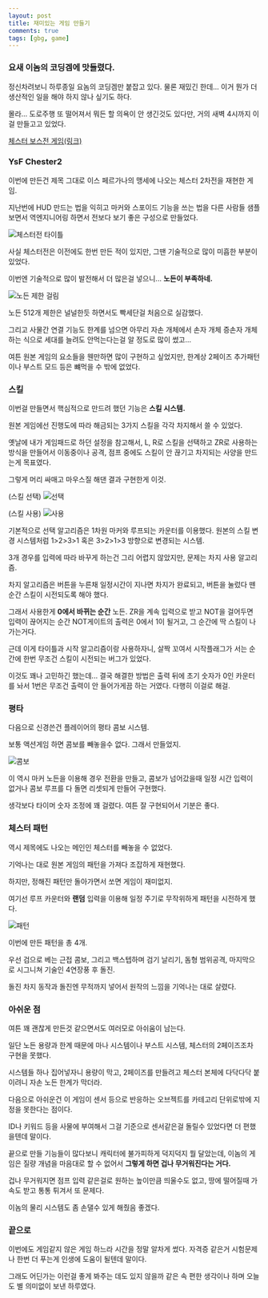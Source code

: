 ```yaml
---
layout: post
title: 재미있는 게임 만들기
comments: true
tags: [gbg, game]
---
```


### 요새 이놈의 코딩겜에 맛들렸다.

정신차려보니 하루종일 요놈의 코딩겜만 붙잡고 있다. 물론 재밌긴 한데... 이거 뭔가 더 생산적인 일을 해야 하지 않나 싶기도 하다.

몰라... 도로주행 또 떨어져서 뭐든 할 의욕이 안 생긴것도 있다만, 거의 새벽 4시까지 이걸 만들고고 있었다.

[체스터 보스전 게임(링크)](https://www.reddit.com/r/GameBuilderGarage/comments/oh8y24/g008dknnbd_ysf_chester2_after_significant_debugs/?utm_source=share&utm_medium=web2x&context=3)

### YsF Chester2

이번에 만든건 제목 그대로 이스 페르가나의 맹세에 나오는 체스터 2차전을 재현한 게임. 

지난번에 HUD 만드는 법을 익히고 마커와 스포이드 기능을 쓰는 법을 다른 사람들 샘플 보면서 역엔지니어링 하면서 전보다 보기 좋은 구성으로 만들었다.


![체스터전 타이틀](https://user-images.githubusercontent.com/43718966/125152960-7421ad80-e18b-11eb-9c1a-87686ff7086a.png)

사실 체스터전은 이전에도 한번 만든 적이 있지만, 그땐 기술적으로 많이 미흡한 부분이 있었다.

이번엔 기술적으로 많이 발전해서 더 많은걸 넣으니... **노든이 부족하네.**

![노든 제한 걸림](https://user-images.githubusercontent.com/43718966/125153202-1a21e780-e18d-11eb-9b55-0eea4136dcb7.jpg)

노든 512개 제한은 널널한듯 하면서도 빡세단걸 처음으로 실감했다.

그리고 사물간 연결 기능도 한계를 넘으면 아무리 자손 개체에서 손자 개체 증손자 개체 하는 식으로 세대를 늘려도 안먹는다는걸 알 정도로 많이 썼고...

여튼 원본 게임의 요소들을 웬만하면 많이 구현하고 싶었지만, 한계상 2페이즈 추가패턴이나 부스트 모드 등은 뺴먹을 수 밖에 없었다.

### 스킬

이번걸 만들면서 핵심적으로 만드려 했던 기능은 **스킬 시스템.**

원본 게임에선 진행도에 따라 해금되는 3가지 스킬을 각각 차지해서 쓸 수 있었다.

옛날에 내가 게임패드로 하던 설정을 참고해서, L, R로 스킬을 선택하고 ZR로 사용하는 방식을 만들어서 이동중이나 공격, 점프 중에도 스킬이 안 끊기고 차지되는 사양을 만드는게 목표였다.

그렇게 머리 싸매고 마우스질 해댄 결과 구현한게 이것.

(스킬 선택)
![선택](https://user-images.githubusercontent.com/43718966/125153295-afbd7700-e18d-11eb-809a-2f633a57d3b4.jpg)

(스킬 사용)
![사용](https://user-images.githubusercontent.com/43718966/125153300-b9df7580-e18d-11eb-86c5-cb376b3899d0.jpg)

기본적으로 선택 알고리즘은 1차원 마커와 루프되는 카운터를 이용했다. 원본의 스킬 변경 시스템처럼 1>2>3>1 혹은 3>2>1>3 방향으로 변경되는 시스템.

3개 경우를 입력에 따라 바꾸게 하는건 그리 어렵지 않았지만, 문제는 차지 사용 알고리즘.

차지 알고리즘은 버튼을 누른채 일정시간이 지나면 차지가 완료되고, 버튼을 눌렀다 뗀 순간 스킬이 시전되도록 해야 했다.

그래서 사용한게 **0에서 바뀌는 순간** 노든. ZR을 계속 입력으로 받고 NOT을 걸어두면 입력이 끊어지는 순간 NOT게이트의 출력은 0에서 1이 될거고, 그 순간에 딱 스킬이 나가는거다.

근데 이게 타이틀과 시작 알고리즘이랑 사용하자니, 살짝 꼬여서 시작플래그가 서는 순간에 한번 무조건 스킬이 시전되는 버그가 있었다.

이것도 꽤나 고민하긴 했는데... 결국 해결한 방법은 출력 뒤에 초기 숫자가 0인 카운터를 놔서 1번은  무조건 출력이 안 들어가게끔 하는 거였다. 다행히 이걸로 해걸.

### 평타

다음으로 신경쓴건 플레이어의 평타 콤보 시스템. 

보통 액션게임 하면 콤보를 빼놓을수 없다. 그래서 만들었지.

![콤보](https://user-images.githubusercontent.com/43718966/125153477-e8118500-e18e-11eb-9269-786a271d6d1a.jpg)

이 역시 마커 노든을 이용해 경우 전환을 만들고, 콤보가 넘어갔을때 일정 시간 입력이 없거나 콤보 루프를 다 돌면 리셋되게 만들어 구현했다.

생각보다 타이머 숫자 조정에 꽤 걸렸다. 여튼 잘 구현되어서 기분은 좋다.

### 체스터 패턴

역시 제목에도 나오는 메인인 체스터를 빼놓을 수 없었다.

기억나는 대로 원본 게임의 패턴을 가져다 조잡하게 재현했다.

하지만, 정해진 패턴만 돌아가면서 쏘면 게임이 재미없지.

여기선 루프 카운터와 **랜덤** 입력을 이용해 일정 주기로 무작위하게 패턴을 시전하게 했다.

![패턴](https://user-images.githubusercontent.com/43718966/125153524-48a0c200-e18f-11eb-8b54-a8032e73ab73.jpg)


이번에 만든 패턴을 총 4개. 

우선 검으로 베는 근접 콤보, 그리고 백스텝하며 검기 날리기, 돔형 범위공격, 마지막으로 시그니쳐 기술인 4연장풍 후 돌진.

돌진 차지 동작과 돌진엔 무적까지 넣어서 원작의 느낌을 기억나는 대로 살렸다. 

### 아쉬운 점

여튼 꽤 괜찮게 만든것 같으면서도 여러모로 아쉬움이 남는다. 

일단 노든 용량과 한계 때문에 마나 시스템이나 부스트 시스템, 체스터의 2페이즈조차 구현을 못했다.

시스템들 하나 집어넣자니 용량이 막고, 2페이즈를 만들려고 체스터 본체에 다닥다닥 붙이려니 자손 노든 한계가 막더라.

다음으로 아쉬운건 이 게임이 센서 등으로 반응하는 오브젝트를 카테고리 단위로밖에 지정을 못한다는 점이다.

ID나 키워드 등을 사물에 부여해서 그걸 기준으로 센서같은걸 돌릴수 있었다면 더 편했을텐데 말이다.

끝으로 만들 기능들이 많다보니 캐릭터에 불가피하게 덕지덕지 뭘 달았는데, 이놈의 게임은 질량 개념을 마음대로 할 수 없어서 **그렇게 하면 겁나 무거워진다는 거다.**

겁나 무거워지면 점프 입력 같은걸로 원하는 높이만큼 띄울수도 없고, 땅에 떨어질때 가속도 받고 통통 튀겨서 또 문제다.

이놈의 물리 시스템도 좀 손댈수 있게 해줬음 좋겠다.

### 끝으로

이번에도 게임같지 않은 게임 하느라 시간을 정말 알차게 썼다. 자격증 같은거 시험문제나 한번 더 푸는게 인생에 도움이 될텐데 말이다.

그래도 어딘가는 이런걸 좋게 봐주는 데도 있지 않을까 같은 속 편한 생각이나 하며 오늘도 별 의미없이 보낸 하루였다.



